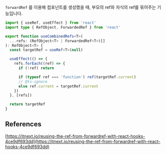 `forwardRef` 를 이용해 컴포넌트를 생성했을 때, 부모의 ref와 자식의 ref를 묶어주는 기능입니다.

```typescript title="services/hook/index.tsx"
import { useRef, useEffect } from 'react'
import type { RefObject, ForwardedRef } from 'react'

export function useCombinedRefs<T>(
  ...refs: (RefObject<T> | ForwardedRef<T>)[]
): RefObject<T> {
  const targetRef = useRef<T>(null)

  useEffect(() => {
    refs.forEach((ref) => {
      if (!ref) return

      if (typeof ref === 'function') ref(targetRef.current)
      // @ts-ignore
      else ref.current = targetRef.current
    })
  }, [refs])

  return targetRef
}
```

## References

[https://itnext.io/reusing-the-ref-from-forwardref-with-react-hooks-4ce9df693dd](https://itnext.io/reusing-the-ref-from-forwardref-with-react-hooks-4ce9df693dd)
